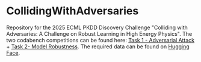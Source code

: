 # CollidingWithAdversaries
Repository for the 2025 ECML PKDD Discovery Challenge "Colliding with Adversaries: A Challenge on Robust Learning in High Energy Physics".
The two codabench competitions can be found here: [Task 1 - Adversarial Attack](https://www.codabench.org/competitions/7948/) + [Task 2- Model Robustness](https://www.codabench.org/competitions/7970/).
The required data can be found on [Hugging Face](https://huggingface.co/datasets/TSaala/CollidingAdversaries/tree/main).
